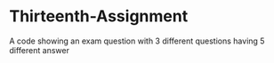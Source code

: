 # Thirteenth-Assignment
A code showing an exam question with 3 different questions having 5 different answer
